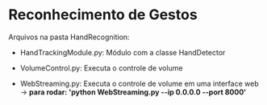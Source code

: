 # Reconhecimento de Gestos
Arquivos na pasta HandRecognition:

* HandTrackingModule.py: Módulo com a classe HandDetector

* VolumeControl.py: Executa o controle de volume

* WebStreaming.py: Executa o controle de volume em uma interface web -> **para rodar: 'python WebStreaming.py --ip 0.0.0.0 --port 8000'**
